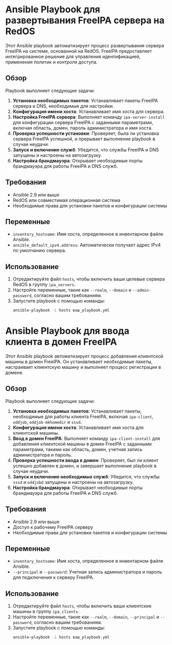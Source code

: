 # Ansible Playbook для развертывания FreeIPA сервера на RedOS

Этот Ansible playbook автоматизирует процесс развертывания сервера FreeIPA на системе, основанной на RedOS. FreeIPA предоставляет интегрированное решение для управления идентификацией, применения политик и контроля доступа.

## Обзор

Playbook выполняет следующие задачи:

1. **Установка необходимых пакетов**: Устанавливает пакеты FreeIPA сервера и DNS, необходимые для настройки.
2. **Конфигурация имени хоста**: Устанавливает имя хоста для сервера.
3. **Настройка FreeIPA сервера**: Выполняет команду `ipa-server-install` для конфигурации сервера FreeIPA с заданными параметрами, включая область, домен, пароль администратора и имя хоста.
4. **Проверка успешности установки**: Проверяет, была ли установка сервера FreeIPA успешной, и прерывает выполнение playbook в случае неудачи.
5. **Запуск и включение служб**: Убедится, что службы FreeIPA и DNS запущены и настроены на автозагрузку.
6. **Настройка брандмауэра**: Открывает необходимые порты брандмауэра для работы FreeIPA и DNS служб.

## Требования

- Ansible 2.9 или выше
- RedOS или совместимая операционная система
- Необходимые права для установки пакетов и конфигурации системы

## Переменные

- `inventory_hostname`: Имя хоста, определенное в инвентарном файле Ansible.
- `ansible_default_ipv4.address`: Автоматически получает адрес IPv4 по умолчанию сервера.

## Использование

1. Отредактируйте файл `hosts`, чтобы включить ваши целевые сервера RedOS в группу `ipa_servers`.
2. Настройте переменные, такие как `--realm`, `--domain` и `--admin-password`, согласно вашим требованиям.
3. Запустите playbook с помощью команды:
   ```bash
   ansible-playbook -i hosts ваш_playbook.yml
   ```

# Ansible Playbook для ввода клиента в домен FreeIPA

Этот Ansible playbook автоматизирует процесс добавления клиентской машины в домен FreeIPA. Он устанавливает необходимые пакеты, настраивает клиентскую машину и выполняет процесс регистрации в домене.

## Обзор

Playbook выполняет следующие задачи:

1. **Установка необходимых пакетов**: Устанавливает пакеты, необходимые для работы клиента FreeIPA, включая `ipa-client`, `oddjob`, `oddjob-mkhomedir` и `sssd`.
2. **Конфигурация имени хоста**: Устанавливает имя хоста для клиентской машины.
3. **Ввод в домен FreeIPA**: Выполняет команду `ipa-client-install` для добавления клиентской машины в домен FreeIPA с заданными параметрами, такими как область, домен, учетная запись администратора и пароль.
4. **Проверка успешности ввода в домен**: Проверяет, был ли клиент успешно добавлен в домен, и завершает выполнение playbook в случае неудачи.
5. **Запуск и включение необходимых служб**: Убедится, что службы `sssd` и `oddjobd` запущены и настроены на автозагрузку.
6. **Настройка брандмауэра**: Открывает необходимые порты брандмауэра для работы FreeIPA и DNS служб.

## Требования

- Ansible 2.9 или выше
- Доступ к рабочему FreeIPA серверу
- Необходимые права для установки пакетов и конфигурации системы

## Переменные

- `inventory_hostname`: Имя хоста, определенное в инвентарном файле Ansible.
- `--principal` и `--password`: Учетная запись администратора и пароль для подключения к серверу FreeIPA.

## Использование

1. Отредактируйте файл `hosts`, чтобы включить ваши клиентские машины в группу `ipa_clients`.
2. Настройте переменные, такие как `--realm`, `--domain`, `--principal` и `--password`, согласно вашим требованиям.
3. Запустите playbook с помощью команды:
   ```bash
   ansible-playbook -i hosts ваш_playbook.yml